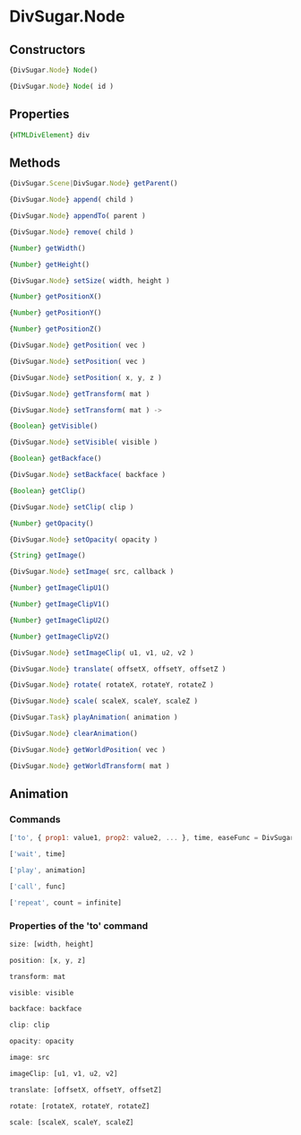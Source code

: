 DivSugar.Node
=============

Constructors
------------

```javascript
{DivSugar.Node} Node()
```

```javascript
{DivSugar.Node} Node( id )
```

Properties
----------

```javascript
{HTMLDivElement} div
```

Methods
-------

```javascript
{DivSugar.Scene|DivSugar.Node} getParent()
```

```javascript
{DivSugar.Node} append( child )
```

```javascript
{DivSugar.Node} appendTo( parent )
```

```javascript
{DivSugar.Node} remove( child )
```

```javascript
{Number} getWidth()
```

```javascript
{Number} getHeight()
```

```javascript
{DivSugar.Node} setSize( width, height )
```

```javascript
{Number} getPositionX()
```

```javascript
{Number} getPositionY()
```

```javascript
{Number} getPositionZ()
```

```javascript
{DivSugar.Node} getPosition( vec )
```

```javascript
{DivSugar.Node} setPosition( vec )
```

```javascript
{DivSugar.Node} setPosition( x, y, z )
```

```javascript
{DivSugar.Node} getTransform( mat )
```

```javascript
{DivSugar.Node} setTransform( mat ) ->
```

```javascript
{Boolean} getVisible()
```

```javascript
{DivSugar.Node} setVisible( visible )
```

```javascript
{Boolean} getBackface()
```

```javascript
{DivSugar.Node} setBackface( backface )
```

```javascript
{Boolean} getClip()
```

```javascript
{DivSugar.Node} setClip( clip )
```

```javascript
{Number} getOpacity()
```

```javascript
{DivSugar.Node} setOpacity( opacity )
```

```javascript
{String} getImage()
```

```javascript
{DivSugar.Node} setImage( src, callback )
```

```javascript
{Number} getImageClipU1()
```

```javascript
{Number} getImageClipV1()
```

```javascript
{Number} getImageClipU2()
```

```javascript
{Number} getImageClipV2()
```

```javascript
{DivSugar.Node} setImageClip( u1, v1, u2, v2 )
```

```javascript
{DivSugar.Node} translate( offsetX, offsetY, offsetZ )
```

```javascript
{DivSugar.Node} rotate( rotateX, rotateY, rotateZ )
```

```javascript
{DivSugar.Node} scale( scaleX, scaleY, scaleZ )
```

```javascript
{DivSugar.Task} playAnimation( animation )
```

```javascript
{DivSugar.Node} clearAnimation()
```

```javascript
{DivSugar.Node} getWorldPosition( vec )
```

```javascript
{DivSugar.Node} getWorldTransform( mat )
```

Animation
------------------

### Commands

```javascript
['to', { prop1: value1, prop2: value2, ... }, time, easeFunc = DivSugar.Ease.linear]
```

```javascript
['wait', time]
```

```javascript
['play', animation]
```

```javascript
['call', func]
```

```javascript
['repeat', count = infinite]
```

### Properties of the 'to' command

```javascript
size: [width, height]
```

```javascript
position: [x, y, z]
```

```javascript
transform: mat
```

```javascript
visible: visible
```

```javascript
backface: backface
```

```javascript
clip: clip
```

```javascript
opacity: opacity
```

```javascript
image: src
```

```javascript
imageClip: [u1, v1, u2, v2]
```

```javascript
translate: [offsetX, offsetY, offsetZ]
```

```javascript
rotate: [rotateX, rotateY, rotateZ]
```

```javascript
scale: [scaleX, scaleY, scaleZ]
```
